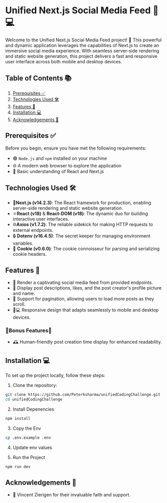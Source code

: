 # Unified Next.js Social Media Feed 📱💻

Welcome to the Unified Next.js Social Media Feed project! 🎉 This powerful and dynamic application leverages the capabilities of Next.js to create an immersive social media experience. With seamless server-side rendering and static website generation, this project delivers a fast and responsive user interface across both mobile and desktop devices.

## Table of Contents 📚
1. [Prerequisites ✅](#prerequisites)
2. [Technologies Used 🛠️](#technologies-used)
3. [Features 🌟](#features)
4. [Installation 💻](#installation)
7. [Acknowledgements 🙏](#acknowledgements)


## Prerequisites ✅

Before you begin, ensure you have met the following requirements:

- 🟢 `Node.js` and `npm` installed on your machine
- 🌐 A modern web browser to explore the application
- 🧠 Basic understanding of React and Next.js

## Technologies Used 🛠️

- 🌿**Next.js (v14.2.3)**: The React framework for production, enabling server-side rendering and static website generation.
- ⚛️**React (v18)** & **React-DOM (v18)**: The dynamic duo for building interactive user interfaces.
- 🌐**Axios (v1.7.2)**: The reliable sidekick for making HTTP requests to external endpoints.
- 🔒 **Dotenv (v16.4.5)**: The secret keeper for managing environment variables.
- 🍪 **Cookie (v0.6.0)**: The cookie connoisseur for parsing and serializing cookie headers.


## Features 🌟

- 📜 Render a captivating social media feed from provided endpoints.
- 📝 Display post descriptions, likes, and the post creator's profile picture and name.
- 📑 Support for pagination, allowing users to load more posts as they scroll.
- 📱💻 Responsive design that adapts seamlessly to mobile and desktop devices.


### 🌟Bonus Features🌟

- 🕰️ Human-friendly post creation time display for enhanced readability.


## Installation 💻

To set up the project locally, follow these steps:

1. Clone the repository:
```bash
git clone https://github.com/Peterksharma/unifiedCodingChallenge.git
cd unifiedCodingChallenge
```
2. Install Depenencies
```bash
npm install
```
3. Copy the Env
```bash
cp .env.example .env
```
4. Update env values

5. Run the Project
```bash
npm run dev
```

## Acknowledgements 🙏

- 🌟 Vincent Zierigen for their invaluable faith and support.

